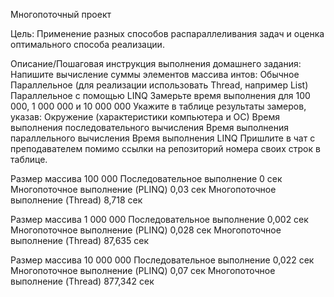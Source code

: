 Многопоточный проект

Цель:
Применение разных способов распараллеливания задач и оценка оптимального способа реализации.


Описание/Пошаговая инструкция выполнения домашнего задания:
Напишите вычисление суммы элементов массива интов:
Обычное
Параллельное (для реализации использовать Thread, например List)
Параллельное с помощью LINQ
Замерьте время выполнения для 100 000, 1 000 000 и 10 000 000
Укажите в таблице результаты замеров, указав:
Окружение (характеристики компьютера и ОС)
Время выполнения последовательного вычисления
Время выполнения параллельного вычисления
Время выполнения LINQ
Пришлите в чат с преподавателем помимо ссылки на репозиторий номера своих строк в таблице.


Размер массива 100 000
Последовательное выполнение 0 сек
Многопоточное выполнение (PLINQ) 0,03 сек
Многопоточное выполнение (Thread) 8,718 сек

Размер массива 1 000 000
Последовательное выполнение 0,002 сек
Многопоточное выполнение (PLINQ) 0,028 сек
Многопоточное выполнение (Thread) 87,635 сек

Размер массива 10 000 000
Последовательное выполнение 0,022 сек
Многопоточное выполнение (PLINQ) 0,07 сек
Многопоточное выполнение (Thread) 877,342 сек
